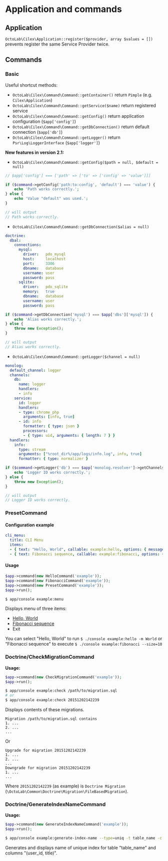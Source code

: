 # Application and commands

## Application

`OctoLab\Cilex\Application::register($provider, array $values = [])` prevents register the same Service Provider twice.

## Commands

### Basic

Useful shortcut methods:

- `OctoLab\Cilex\Command\Command::getContainer()` return `Pimple` (e.g. `Cilex\Application`)
- `OctoLab\Cilex\Command\Command::getService($name)` return registered service
- `OctoLab\Cilex\Command\Command::getConfig()` return application configuration (`$app['config']`)
- `OctoLab\Cilex\Command\Command::getDbConnection()` return default connection (`$app['db']`)
- `OctoLab\Cilex\Command\Command::getLogger()` return `Psr\Log\LoggerInterface` (`$app['logger']`)

__New features in version 2.1:__

- `OctoLab\Cilex\Command\Command::getConfig($path = null, $default = null)`

```php
// $app['config'] === ['path' => ['to' => ['config' => 'value']]]

if ($command->getConfig('path:to:config', 'default') === 'value') {
    echo 'Path works correctly.';
} else {
    echo 'Value "default" was used.';
}

// will output
// Path works correctly.
```

- `OctoLab\Cilex\Command\Command::getDbConnection($alias = null)`

```yml
doctrine:
  dbal:
    connections:
      mysql:
        driver:   pdo_mysql
        host:     localhost
        port:     3306
        dbname:   database
        username: user
        password: pass
      sqlite:
        driver:   pdo_sqlite
        memory:   true
        dbname:   database
        username: user
        password: pass
```

```php
if ($command->getDbConnection('mysql') === $app['dbs']['mysql']) {
    echo 'Alias works correctly.';
} else {
    throw new Exception();
}

// will output
// Alias works correctly.
```

- `OctoLab\Cilex\Command\Command::getLogger($channel = null)`

```yml
monolog:
  default_channel: logger
  channels:
    db:
      name: logger
      handlers:
      - info
    service:
      id: logger
      handlers:
      - type: chrome_php
        arguments: [info, true]
      - id: info
        formatter: { type: json }
        processors:
        - { type: uid, arguments: { length: 7 } }
  handlers:
    info:
      type: stream
      arguments: ["%root_dir%/app/logs/info.log", info, true]
      formatter: { type: normalizer }
```

```php
if ($command->getLogger('db') === $app['monolog.resolver']->getChannels()['db']) {
    echo 'Logger ID works correctly.';
} else {
    throw new Exception();
}

// will output
// Logger ID works correctly.
```

### PresetCommand

#### Configuration example

```yml
cli_menu:
  title: CLI Menu
  items:
  - { text: "Hello, World", callable: example:hello, options: { message: World } }
  - { text: Fibonacci sequence, callable: example:fibonacci, options: { size: 10 } }
```

#### Usage

```php
$app->command(new HelloCommand('example'));
$app->command(new FibonacciCommand('example'));
$app->command(new PresetCommand('example'));
$app->run();
```

```bash
$ app/console example:menu
```

Displays menu of three items:

- [Hello, World](/tests/Command/Mock/HelloCommand.php)
- [Fibonacci sequence](/tests/Command/Mock/FibonacciCommand.php)
- Exit

You can select "Hello, World" to run `$ ./console example:hello -m World`
or "Fibonacci sequence" to execute `$ ./console example:fibonacci --size=10`

### Doctrine/CheckMigrationCommand

__Usage:__

```php
$app->command(new CheckMigrationCommand('example'));
$app->run();
```

```bash
$ app/console example:check /path/to/migration.sql
# or
$ app/console example:check 20151202142239
```

Displays contents of these migrations.

```
Migration /path/to/migration.sql contains
1. ...
2. ...
...
```

Or

```
Upgrade for migration 20151202142239
1. ...
2. ...
...
Downgrade for migration 20151202142239
1. ...
...
```

Where `20151202142239` (as example) is `Doctrine Migration` (`\OctoLab\Common\Doctrine\Migration\FileBasedMigration`).

### Doctrine/GenerateIndexNameCommand

__Usage:__

```php
$app->command(new GenerateIndexNameCommand('example'));
$app->run();
```

```bash
$ app/console example:generate-index-name --type=uniq -t table_name -c user_id,title
```

Generates and displays name of unique index for table "table_name" and columns "(user_id, title)".
